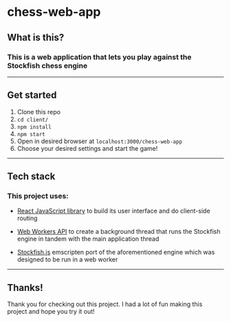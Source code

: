 # chess-web-app
## What is this?
### This is a web application that lets you play against the Stockfish chess engine
---
## Get started
1. Clone this repo
2. `cd client/`
3. `npm install`
4. `npm start`
5. Open in desired browser at `localhost:3000/chess-web-app`
6. Choose your desired settings and start the game!
---
## Tech stack
### This project uses:
- [React JavaScript library](https://reactjs.org/) to build its user interface and do client-side routing

- [Web Workers API](https://developer.mozilla.org/en-US/docs/Web/API/Web_Workers_API) to create a background thread that runs the Stockfish engine in tandem with the main application thread

- [Stockfish.js](https://github.com/exoticorn/stockfish-js) emscripten port of the aforementioned engine which was designed to be run in a web worker
---
## Thanks!
Thank you for checking out this project. I had a lot of fun making this project and hope you try it out!